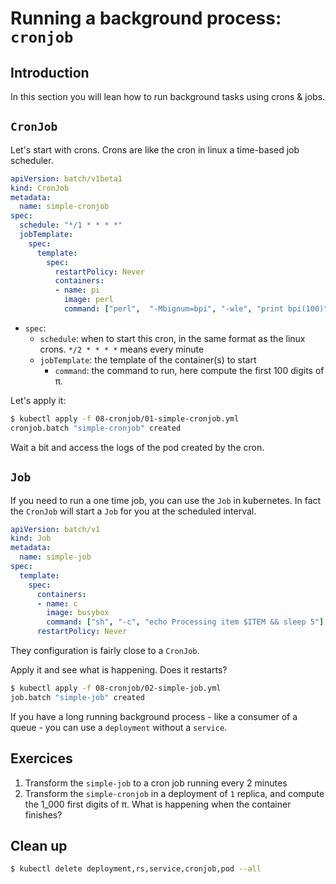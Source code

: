 # Running a background process: `cronjob`

## Introduction

In this section you will lean how to run background tasks using crons & jobs.

## `CronJob`

Let's start with crons. Crons are like the cron in linux a time-based job scheduler.

```yml
apiVersion: batch/v1beta1
kind: CronJob
metadata:
  name: simple-cronjob
spec:
  schedule: "*/1 * * * *"
  jobTemplate:
    spec:
      template:
        spec:
          restartPolicy: Never
          containers:
          - name: pi
            image: perl
            command: ["perl",  "-Mbignum=bpi", "-wle", "print bpi(100)"]
```

* `spec`:
  * `schedule`: when to start this cron, in the same format as the linux crons. `*/2 * * * *` means every minute
  * `jobTemplate`: the template of the container(s) to start
    * `command`: the command to run, here compute the first 100 digits of π.

Let's apply it:
```bash
$ kubectl apply -f 08-cronjob/01-simple-cronjob.yml
cronjob.batch "simple-cronjob" created
```

Wait a bit and access the logs of the pod created by the cron.

## `Job`

If you need to run a one time job, you can use the `Job` in kubernetes. In fact the `CronJob` will start a `Job` for you at the scheduled interval.

```yml
apiVersion: batch/v1
kind: Job
metadata:
  name: simple-job
spec:
  template:
    spec:
      containers:
      - name: c
        image: busybox
        command: ["sh", "-c", "echo Processing item $ITEM && sleep 5"]
      restartPolicy: Never
```

They configuration is fairly close to a `CronJob`.

Apply it and see what is happening. Does it restarts?
```bash
$ kubectl apply -f 08-cronjob/02-simple-job.yml
job.batch "simple-job" created
```

If you have a long running background process - like a consumer of a queue - you can use a `deployment` without a `service`.

## Exercices

1. Transform the `simple-job` to a cron job running every 2 minutes
2. Transform the `simple-cronjob` in a deployment of `1` replica, and compute the 1_000 first digits of π. What is happening when the container finishes?

## Clean up

```bash
$ kubectl delete deployment,rs,service,cronjob,pod --all
```
